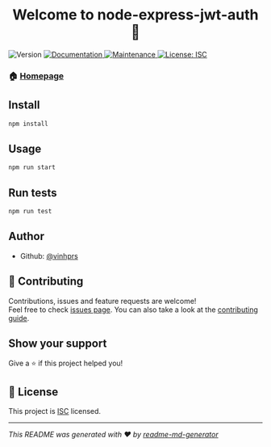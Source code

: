 <h1 align="center">Welcome to node-express-jwt-auth 👋</h1>
<p>
  <img alt="Version" src="https://img.shields.io/badge/version-1.0.0-blue.svg?cacheSeconds=2592000" />
  <a href="https://github.com/iamshaunjp/node-express-jwt-auth#readme" target="_blank">
    <img alt="Documentation" src="https://img.shields.io/badge/documentation-yes-brightgreen.svg" />
  </a>
  <a href="https://github.com/iamshaunjp/node-express-jwt-auth/graphs/commit-activity" target="_blank">
    <img alt="Maintenance" src="https://img.shields.io/badge/Maintained%3F-yes-green.svg" />
  </a>
  <a href="https://github.com/iamshaunjp/node-express-jwt-auth/blob/master/LICENSE" target="_blank">
    <img alt="License: ISC" src="https://img.shields.io/github/license/vinhprs/node-express-jwt-auth" />
  </a>
</p>

### 🏠 [Homepage](https://github.com/iamshaunjp/node-express-jwt-auth#readme)

## Install

```sh
npm install
```

## Usage

```sh
npm run start
```

## Run tests

```sh
npm run test
```

## Author

* Github: [@vinhprs](https://github.com/vinhprs)

## 🤝 Contributing

Contributions, issues and feature requests are welcome!<br />Feel free to check [issues page](https://github.com/iamshaunjp/node-express-jwt-auth/issues). You can also take a look at the [contributing guide](https://github.com/iamshaunjp/node-express-jwt-auth/blob/master/CONTRIBUTING.md).

## Show your support

Give a ⭐️ if this project helped you!

## 📝 License

This project is [ISC](https://github.com/iamshaunjp/node-express-jwt-auth/blob/master/LICENSE) licensed.

***
_This README was generated with ❤️ by [readme-md-generator](https://github.com/kefranabg/readme-md-generator)_